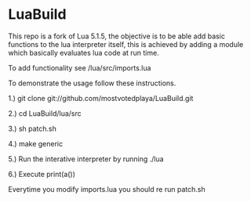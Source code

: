 # LuaBuild

This repo is a fork of Lua 5.1.5, the objective is to be able add basic functions to the lua interpreter itself, this is 
achieved by adding a module which basically evaluates lua code at run time.

To add functionality see /lua/src/imports.lua

To demonstrate the usage follow these instructions.

1.) git clone git://github.com/mostvotedplaya/LuaBuild.git

2.) cd LuaBuild/lua/src

3.) sh patch.sh

4.) make generic

5.) Run the interative interpreter by running ./lua 

6.) Execute print(a())

Everytime you modify imports.lua you should re run patch.sh
